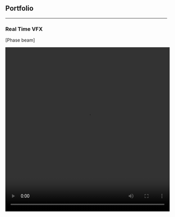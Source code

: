 ## Portfolio

---

### Real Time VFX
[Phase beam]

<video width="512" height="512" controls>
<source src="videos/PhaseBeam_zoom.mp4" type="video/mp4">
---
[Project 2 Title](/pdf/sample_presentation.pdf)
<img src="images/dummy_thumbnail.jpg?raw=true"/>

---
[Project 3 Title](http://example.com/)
<img src="images/dummy_thumbnail.jpg?raw=true"/>

---

### Category Name 2

- [Project 1 Title](http://example.com/)
- [Project 2 Title](http://example.com/)
- [Project 3 Title](http://example.com/)
- [Project 4 Title](http://example.com/)
- [Project 5 Title](http://example.com/)

---




---
<p style="corto.jpg">Page template forked from <a href="https://github.com/evanca/quick-portfolio">evanca</a></p>
<!-- Remove above link if you don't want to attibute -->
